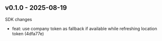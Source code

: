## v0.1.0 - 2025-08-19

SDK changes

- feat: use company token as fallback if available while refreshing location token (4dfa77e)
